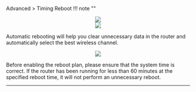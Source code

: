 Advanced > Timing Reboot
!!! note ""
	<div style="text-align: center;">
		<img class="boxshadow" src="/images/wireless007.png">
	</div>
	<div style="text-align: center;">
		<img class="boxshadow" src="/images/timing.png">
	</div>


<p class="text">
Automatic rebooting will help you clear unnecessary data in the router and automatically select the best wireless channel. 
</p>
<div style="text-align: center;">
    <img class="boxshadow" src="/images/timing_reboot.png">
</div>
<p class="text">
Before enabling the reboot plan, please ensure that the system time is correct. If the router has been running for less than 60 minutes at the specified reboot time, it will not perform an unnecessary reboot.
</p>

---



